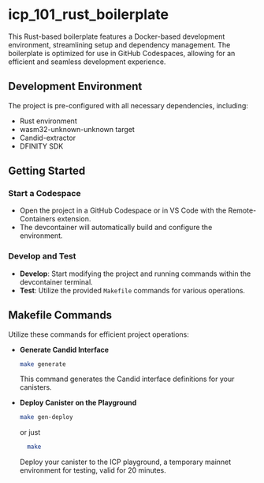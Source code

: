 # icp_101_rust_boilerplate

This Rust-based boilerplate features a Docker-based development environment, streamlining setup and dependency management. The boilerplate is optimized for use in GitHub Codespaces, allowing for an efficient and seamless development experience.

## Development Environment

The project is pre-configured with all necessary dependencies, including:
- Rust environment
- wasm32-unknown-unknown target
- Candid-extractor
- DFINITY SDK

## Getting Started

### Start a Codespace

   - Open the project in a GitHub Codespace or in VS Code with the Remote-Containers extension.
   - The devcontainer will automatically build and configure the environment.

### Develop and Test

- **Develop**: Start modifying the project and running commands within the devcontainer terminal.
- **Test**: Utilize the provided `Makefile` commands for various operations.

## Makefile Commands

Utilize these commands for efficient project operations:

- **Generate Candid Interface**
    ```bash
    make generate
    ```
    This command generates the Candid interface definitions for your canisters.

- **Deploy Canister on the Playground**
    ```bash
    make gen-deploy
    ```
    or just
  ```bash
    make
    ```
  
    Deploy your canister to the ICP playground, a temporary mainnet environment for testing, valid for 20 minutes.
